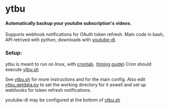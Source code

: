 # ytbu
#### Automatically backup your youtube subscription's videos.
Supports webhook notifications for OAuth token refresh. Main code in bash, API retrived with python, downloads with [youtube-dl](https://github.com/rg3/youtube-dl).

### Setup:
ytbu is meant to run on linux, with [crontab](https://www.ostechnix.com/a-beginners-guide-to-cron-jobs/). ([timing guide](https://crontab.guru/))
Cron should execute [ytbu.sh](ytbu.sh)

See [ytbu.sh](ytbu.sh) for more instructions and for the main config.
Also edit [ytbu_getdata.py](ytbu_getdata.py) to set the working directory for it aswell and set up webhooks for token refresh notifications.

youtube-dl may be configured at the bottom of [ytbu.sh](ytbu.sh)
